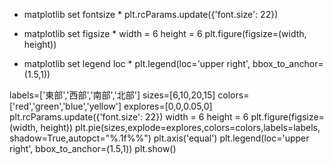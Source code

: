 * matplotlib set fontsize *
plt.rcParams.update({'font.size': 22})

* matplotlib set figsize *
width = 6
height = 6
plt.figure(figsize=(width, height))

* matplotlib set legend loc *
plt.legend(loc='upper right', bbox_to_anchor=(1.5,1))

labels=['東部','西部','南部','北部']
sizes=[6,10,20,15]
colors=['red','green','blue','yellow']
explores=[0,0,0.05,0]
plt.rcParams.update({'font.size': 22})
width = 6
height = 6
plt.figure(figsize=(width, height))
plt.pie(sizes,explode=explores,colors=colors,labels=labels, shadow=True,autopct="%.1f%%")
plt.axis('equal')
plt.legend(loc='upper right', bbox_to_anchor=(1.5,1))
plt.show()
